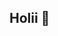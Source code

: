 ## Holii 👋

<!--
**Alejandra-2007/Alejandra-2007** is a ✨ _special_ ✨ repository because its `README.md` (this file) appears on your GitHub profile.
 <img src="fnd" width="200px" height="auto">
Here are some ideas to get you started:

- 🔭 I’m currently working on ...
- 🌱 I’m currently learning ...
- 👯 I’m looking to collaborate on ...
- 🤔 I’m looking for help with ...
- 💬 Ask me about ...
- 📫 How to reach me: ...
- 😄 Pronouns: ...
- ⚡ Fun fact: ...
-->
